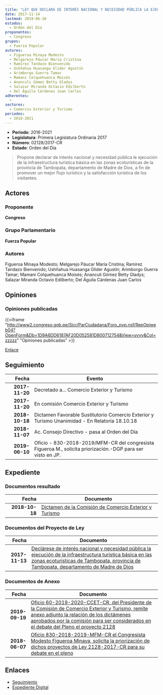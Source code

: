 ```yaml
---
title: "LEY QUE DECLARA DE INTERÉS NACIONAL Y NECESIDAD PÚBLICA LA EJECUCIÓN DE LA INFRAESTRUCTURA TURÍSTICA BÁSICA EN LAS ZONAS ECOTURÍSTICAS DE TAMBOPATA, PROVINCIA DE TAMBOPATA, DEPARTAMENTO DE MADRE DE DIOS."
date: 2017-11-14
lastmod: 2019-06-10
estados: 
  - Orden del Día
proponentes: 
  - Congreso
grupos: 
  - Fuerza Popular
autores: 
  - Figueroa Minaya Modesto
  - Melgarejo Páucar María Cristina
  - Ramírez Tandazo Bienvenido
  - Ushñahua Huasanga Glider Agustín
  - Arimborgo Guerra Tamar
  - Mamani Colquehuanca Moisés
  - Ananculi Gómez Betty Gladys
  - Salazar Miranda Octavio Edilberto
  - Del Águila Cárdenas Juan Carlos
adherentes: 
  - 
sectores: 
  - Comercio Exterior y Turismo
periodos: 
  - 2016-2021
---
```


- **Periodo**: 2016-2021
- **Legislatura**: Primera Legislatura Ordinaria 2017
- **Número**: 02128/2017-CR
- **Estado**: Orden del Día

> Propone declarar de interés nacional y necesidad pública le ejecución de la infraestructura turística básica en las zonas ecoturísticas de la provincia de Tambopata, departamento de Madre de Dios, a fin de promover un mejor flujo turístico y la satisfacción turística de los visitantes.


## Actores

### Proponente

**Congreso**

### Grupo Parlamentario

**Fuerza Popular**

### Autores

Figueroa Minaya Modesto; Melgarejo Páucar María Cristina; Ramírez Tandazo Bienvenido; Ushñahua Huasanga Glider Agustín; Arimborgo Guerra Tamar; Mamani Colquehuanca Moisés; Ananculi Gómez Betty Gladys; Salazar Miranda Octavio Edilberto; Del Águila Cárdenas Juan Carlos


## Opiniones

### Opiniones publicadas

{{<iframe "http://www2.congreso.gob.pe/Sicr/ParCiudadana/Foro_pvp.nsf/RepOpiweb04?OpenForm&Db=1D9A6DD6187AF20D052581D800712754&View=yyyy&Col=zzzzz" "Opiniones publicadas" >}}

[Enlace](http://www2.congreso.gob.pe/Sicr/ParCiudadana/Foro_pvp.nsf/RepOpiweb04?OpenForm&Db=1D9A6DD6187AF20D052581D800712754&View=yyyy&Col=zzzzz)

## Seguimiento

| Fecha | Evento |
|------:|--------|
| **2017-11-20** | Decretado a... Comercio Exterior y Turismo|
| **2017-11-20** | En comisión Comercio Exterior y Turismo|
| **2018-10-18** | Dictamen Favorable Sustitutorio Comercio Exterior y Turismo Unanimidad - En Relatoría 18.10.18|
| **2018-11-07** | Ac. Consejo Directivo - pasa al Orden del Día|
| **2019-06-10** | Oficio - 830-2018-2019/MFM-CR del congresista Figueroa M., solicita priorización.-DGP para ser visto en JP.|


## Expediente


### Documentos resultado

| Fecha | Documento |
|------:|--------|
| **2018-10-18** | [Dictamen de la Comisión de Comercio Exterior y Turismo](http://www.leyes.congreso.gob.pe/Documentos/2016_2021/Dictamenes/Proyectos_de_Ley/02128DC03MAY20181018.pdf) |

### Documentos del Proyecto de Ley

| Fecha | Documento |
|------:|--------|
| **2017-11-13** | [Declárese de interés nacional y necesidad pública la ejecución de la infraestructura turística básica en las zonas ecoturísticas de Tambopata, provincia de Tambopata, departamento de Madre de Dios](http://www.leyes.congreso.gob.pe/Documentos/2016_2021/Proyectos_de_Ley_y_de_Resoluciones_Legislativas/PL0212820171113_.pdf) |

### Documentos de Anexo

| Fecha | Documento |
|------:|--------|
| **2019-09-19** | [Oficio 60-2019-2020-CCET-CR, del Presidente de la Comisión de Comercio Exterior y Turismo, remite anexo adjunto la relación de los dictámenes aprobados por la comisión para ser considerados en el debate del Pleno el proyecto 2128](http://www.leyes.congreso.gob.pe/Documentos/2016_2021/Oficios/Comisiones_Ordinarias/OFICIO-60-2019-2020-CCET-CR.pdf) |
| **2018-06-07** | [Oficio 830-2018-2019-MFM-CR el Congresista Modesto Figueroa Minaya, solicita la priorización de dichos proyectos de Ley 2128-2017-CR para su debate en el pleno](http://www.leyes.congreso.gob.pe/Documentos/2016_2021/Oficios/Congresistas/OFICIO-830-2018-2019-MFM-CR.pdf) |

## Enlaces 

- [Seguimiento](http://www2.congreso.gob.pe/Sicr/TraDocEstProc/CLProLey2016.nsf/f7fff46988ca05b1052578e100829cc7/84e7a30201108eac052581d8006c4c16?OpenDocument)
- [Expediente Digital](http://www2.congreso.gob.pe/Sicr/TraDocEstProc/CLProLey2016.nsf/f7fff46988ca05b1052578e100829cc7/84e7a30201108eac052581d8006c4c16?OpenDocument&Click=05257FB7005EB655.eb71d0cf91d8294e05256cdf006b5706/$Body/0.1C6C)

